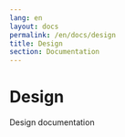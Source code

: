 ```yaml
---
lang: en
layout: docs
permalink: /en/docs/design
title: Design
section: Documentation
---
```


# Design

Design documentation
